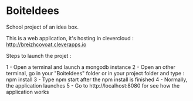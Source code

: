 # BoiteIdees

School project of an idea box.

This is a web application, it's hosting in clevercloud : http://breizhcovoat.cleverapps.io

Steps to launch the projet :

1 - Open a terminal and launch a mongodb instance
2 - Open an other terminal, go in your "BoiteIdees" folder or in your project folder and type : npm install
3 - Type npm start after the npm install is finished
4 -  Normally, the application launches
5 - Go to http://localhost:8080 for see how the application works
